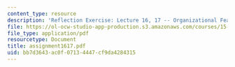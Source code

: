 ```yaml
---
content_type: resource
description: 'Reflection Exercise: Lecture 16, 17 -- Organizational Features'
file: https://ol-ocw-studio-app-production.s3.amazonaws.com/courses/15-351-managing-the-innovation-process-fall-2002/bb7d3643ac0f07134447cf9da4284315_assignment1617.pdf
file_type: application/pdf
resourcetype: Document
title: assignment1617.pdf
uid: bb7d3643-ac0f-0713-4447-cf9da4284315
---
```


